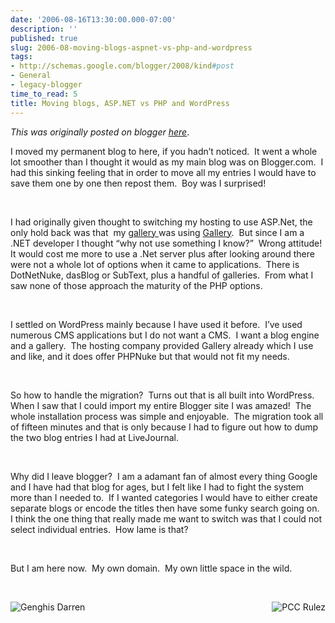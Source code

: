 ```yaml
---
date: '2006-08-16T13:30:00.000-07:00'
description: ''
published: true
slug: 2006-08-moving-blogs-aspnet-vs-php-and-wordpress
tags:
- http://schemas.google.com/blogger/2008/kind#post
- General
- legacy-blogger
time_to_read: 5
title: Moving blogs, ASP.NET vs PHP and WordPress
---
```


*This was originally posted on blogger [here](https://techshorts.blogspot.com/2006/08/moving-blogs-aspnet-vs-php-and-wordpress.html)*.

<p>I moved my permanent blog to here, if you hadn&rsquo;t noticed.&nbsp; It went a whole lot smoother than I thought it would as my main blog was on Blogger.com.&nbsp; I had this sinking feeling that in order to move all my entries I would have to save them one by one then repost them.&nbsp; Boy was I surprised!</p><br /><p>I had originally given thought to switching my hosting to use ASP.Net, the only hold back was that&nbsp; my <a href="http://www.ddpruitt.net/gallery">gallery </a>was using <a href="http://gallery.menalto.com/">Gallery</a>.&nbsp; But since I am a .NET developer I thought &ldquo;why not use something I know?&rdquo;&nbsp; Wrong attitude!&nbsp; It would cost me more to use a .Net server plus after looking around there were not a whole lot of options when it came to applications.&nbsp; There is DotNetNuke, dasBlog or SubText, plus a handful of galleries.&nbsp; From what I saw none of those approach the maturity of the PHP options.&nbsp; </p><br /><p>I settled on WordPress mainly because I have used it before.&nbsp; I&rsquo;ve used numerous CMS applications but I do not want a CMS.&nbsp; I want a blog engine and a gallery.&nbsp; The hosting company provided Gallery already which I use and like,&nbsp;and it does offer PHPNuke but that would not fit my needs.</p><br /><p>So how to handle the migration?&nbsp; Turns out that is all built into WordPress.&nbsp; When I saw that I could import my entire Blogger site I was amazed!&nbsp; The whole installation process was simple and enjoyable.&nbsp; The migration took all of fifteen minutes and that is only because I had to figure out how to dump the two blog entries I had at LiveJournal.</p><br /><p>Why did I leave blogger?&nbsp; I am a adamant fan of almost every thing Google and I have had that blog for ages, but I felt like I had to fight the system more than I needed to.&nbsp; If I wanted categories I would have to either create separate blogs or encode the titles then have some funky search going on.&nbsp; I think the one thing that really made me want to switch was that I could not select individual entries.&nbsp; How lame is that?</p><br /><p>But I am here now.&nbsp; My own domain.&nbsp; My own little space in the wild.</p><br /><p><img align="left" alt="Genghis Darren" border="0" src="http://www.myhosting.com/blog/5339460.jpg" /><a href="http://www.myhosting.com/blog/PCC_20Rulez.jpg"><img align="right" alt="PCC Rulez" border="0" src="http://www.myhosting.com/blog/PCC_20Rulez_thumb.jpg" /></a></p>